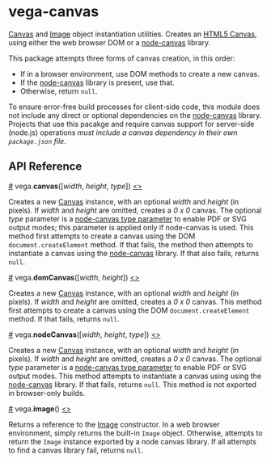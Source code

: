 # vega-canvas

[Canvas](https://developer.mozilla.org/en-US/docs/Web/API/Canvas_API) and [Image](https://developer.mozilla.org/en-US/docs/Web/API/HTMLImageElement/Image)  object instantiation utilities. Creates an [HTML5 Canvas](https://developer.mozilla.org/en-US/docs/Web/API/Canvas_API), using either the web browser DOM or a [node-canvas](https://github.com/Automattic/node-canvas) library.

This package attempts three forms of canvas creation, in this order:

- If in a browser environment, use DOM methods to create a new canvas.
- If the [node-canvas](https://github.com/Automattic/node-canvas) library is present, use that.
- Otherwise, return `null`.

To ensure error-free build processes for client-side code, this module does not include any direct or optional dependencies on the [node-canvas](https://github.com/Automattic/node-canvas) library. Projects that use this pacakge and require canvas support for server-side (node.js) operations *must include a canvas dependency in their own `package.json` file*.

## API Reference

<a name="canvas" href="#canvas">#</a>
vega.<b>canvas</b>([<i>width</i>, <i>height</i>, <i>type</i>])
[<>](https://github.com/vega/vega/blob/master/packages/vega-canvas/index.js "Source")

Creates a new [Canvas](https://developer.mozilla.org/en-US/docs/Web/API/Canvas_API) instance, with an optional *width* and *height* (in pixels). If *width* and *height* are omitted, creates a _0 x 0_ canvas. The optional *type* parameter is a [node-canvas type parameter](https://github.com/Automattic/node-canvas#createcanvas) to enable PDF or SVG output modes; this parameter is applied only if node-canvas is used. This method first attempts to create a canvas using the DOM `document.createElement` method. If that fails, the method then attempts to instantiate a canvas using the [node-canvas](https://github.com/Automattic/node-canvas) library. If that also fails, returns `null`.

<a name="domCanvas" href="#domCanvas">#</a>
vega.<b>domCanvas</b>([<i>width</i>, <i>height</i>])
[<>](https://github.com/vega/vega/blob/master/packages/vega-canvas/src/domCanvas.js "Source")

Creates a new [Canvas](https://developer.mozilla.org/en-US/docs/Web/API/Canvas_API) instance, with an optional *width* and *height* (in pixels). If *width* and *height* are omitted, creates a _0 x 0_ canvas. This method first attempts to create a canvas using the DOM `document.createElement` method. If that fails, returns `null`.

<a name="nodeCanvas" href="#nodeCanvas">#</a>
vega.<b>nodeCanvas</b>([<i>width</i>, <i>height</i>, <i>type</i>])
[<>](https://github.com/vega/vega/blob/master/packages/vega-canvas/src/nodeCanvas.js "Source")

Creates a new [Canvas](https://developer.mozilla.org/en-US/docs/Web/API/Canvas_API) instance, with an optional *width* and *height* (in pixels). If *width* and *height* are omitted, creates a _0 x 0_ canvas. The optional *type* parameter is a [node-canvas type parameter](https://github.com/Automattic/node-canvas#createcanvas) to enable PDF or SVG output modes.  This method attempts to instantiate a canvas using using the [node-canvas](https://github.com/Automattic/node-canvas) library. If that fails, returns `null`. This method is not exported in browser-only builds.

<a name="image" href="#image">#</a>
vega.<b>image</b>()
[<>](https://github.com/vega/vega/blob/master/packages/vega-canvas/index.js "Source")

Returns a reference to the [Image](https://developer.mozilla.org/en-US/docs/Web/API/HTMLImageElement/Image) constructor. In a web browser environment, simply returns the built-in `Image` object. Otherwise, attempts to return the `Image` instance exported by a node canvas library. If all attempts to find a canvas library fail, returns `null`.
